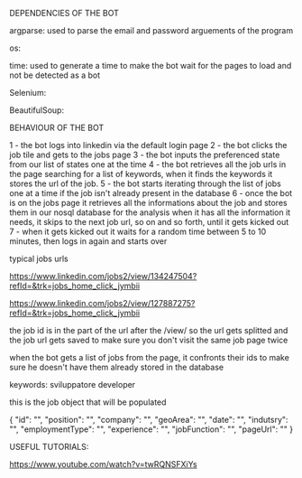 DEPENDENCIES OF THE BOT

argparse: used to parse the email and password arguements of the program

os:

time: used to generate a time to make the bot wait for the pages to load and
      not be detected as a bot

Selenium:

BeautifulSoup:


BEHAVIOUR OF THE BOT

1 - the bot logs into linkedin via the default login page
2 - the bot clicks the job tile and gets to the jobs page
3 - the bot inputs the preferenced state from our list of states
    one at the time
4 - the bot retrieves all the job urls in the page searching for
    a list of keywords, when it finds the keywords it stores the url of the job.
5 - the bot starts iterating through the list of jobs one at a time if the
    job isn't already present in the database
6 - once the bot is on the jobs page it retrieves all the informations about
    the job and stores them in our nosql database for the analysis
    when it has all the information it needs, it skips to the next job url,
    so on and so forth, until it gets kicked out
7 - when it gets kicked out it waits for a random time between 5 to 10
    minutes, then logs in again and starts over

typical jobs urls

https://www.linkedin.com/jobs2/view/134247504?refId=&trk=jobs_home_click_jymbii

https://www.linkedin.com/jobs2/view/127887275?refId=&trk=jobs_home_click_jymbii

the job id is in the part of the url after the /view/
so the url gets splitted and the job url gets saved to make sure you don't visit the same job page twice

when the bot gets a list of jobs from the page, it confronts their ids
to make sure he doesn't have them already stored in the database

keywords: sviluppatore developer

this is the job object that will be populated

{
  "id": "",
  "position": "",
  "company": "",
  "geoArea": "",
  "date": "",
  "indutsry": "",
  "employmentType": "",
  "experience": "",
  "jobFunction": "",
  "pageUrl": ""
}

USEFUL TUTORIALS:

https://www.youtube.com/watch?v=twRQNSFXiYs
